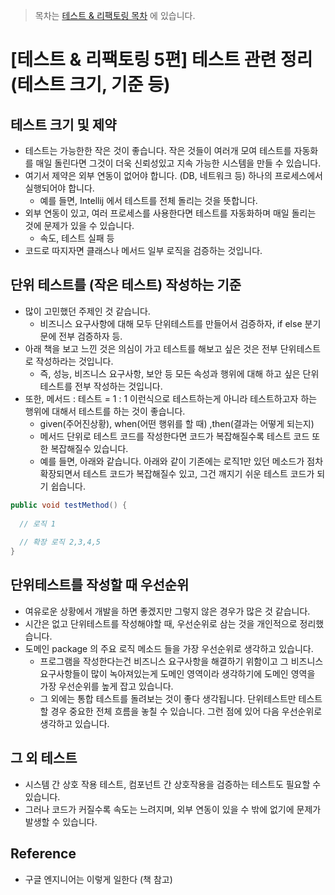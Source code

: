 > 목차는 [테스트 & 리팩토링 목차](https://insanelysimple.tistory.com/category/test%20%26%20refactoring) 에 있습니다.



# [테스트 & 리팩토링 5편] 테스트 관련 정리 (테스트 크기, 기준 등)



## 테스트 크기 및 제약

- 테스트는 가능한한 작은 것이 좋습니다. 작은 것들이 여러개 모여 테스트를 자동화를 매일 돌린다면 그것이 더욱 신뢰성있고 지속 가능한 시스템을 만들 수 있습니다.
- 여기서 제약은 외부 연동이 없어야 합니다. (DB, 네트워크 등) 하나의 프로세스에서 실행되어야 합니다.
  - 예를 들면, Intellij 에서 테스트를 전체 돌리는 것을 뜻합니다.
- 외부 연동이 있고, 여러 프로세스를 사용한다면 테스트를 자동화하며 매일 돌리는 것에 문제가 있을 수 있습니다.
  - 속도, 테스트 실패 등
- 코드로 따지자면 클래스나 메서드 일부 로직을 검증하는 것입니다.



## 단위 테스트를 (작은 테스트) 작성하는 기준

- 많이 고민했던 주제인 것 같습니다.
  - 비즈니스 요구사항에 대해 모두 단위테스트를 만들어서 검증하자, if else 분기문에 전부 검증하자 등.
- 아래 책을 보고 느낀 것은 의심이 가고 테스트를 해보고 싶은 것은 전부 단위테스트로 작성하라는 것입니다.
  - 즉, 성능, 비즈니스 요구사항, 보안 등 모든 속성과 행위에 대해 하고 싶은 단위 테스트를 전부 작성하는 것입니다.
- 또한, 메서드 : 테스트 = 1 : 1 이런식으로 테스트하는게 아니라 테스트하고자 하는 행위에 대해서 테스트를 하는 것이 좋습니다.
  - given(주어진상황), when(어떤 행위를 할 때) ,then(결과는 어떻게 되는지)
  - 메서드 단위로 테스트 코드를 작성한다면 코드가 복잡해질수록 테스트 코드 또한 복잡해질수 있습니다.
  - 예를  들면, 아래와 같습니다. 아래와 같이 기존에는 로직1만 있던 메소드가 점차 확장되면서 테스트 코드가 복잡해질수 있고, 그건 깨지기 쉬운 테스트 코드가 되기 쉽습니다.



```java
public void testMethod() {
  
  // 로직 1
  
  // 확장 로직 2,3,4,5
}
```



## 단위테스트를 작성할 때 우선순위

- 여유로운 상황에서 개발을 하면 좋겠지만 그렇지 않은 경우가 많은 것 같습니다.
- 시간은 없고 단위테스트를 작성해야할 때, 우선순위로 삼는 것을 개인적으로 정리했습니다.
- 도메인 package 의 주요 로직 메소드 들을 가장 우선순위로 생각하고 있습니다.
  - 프로그램을 작성한다는건 비즈니스 요구사항을 해결하기 위함이고 그 비즈니스 요구사항들이 많이 녹아져있는게 도메인 영역이라 생각하기에 도메인 영역을 가장 우선순위를 높게 잡고 있습니다.
  - 그 외에는 통합 테스트를 돌려보는 것이 좋다 생각됩니다. 단위테스트만 테스트 할 경우 중요한 전체 흐름을 놓칠 수 있습니다. 그런 점에 있어 다음 우선순위로 생각하고 있습니다.





## 그 외 테스트

- 시스템 간 상호 작용 테스트, 컴포넌트 간 상호작용을 검증하는 테스트도 필요할 수 있습니다.
- 그러나 코드가 커질수록 속도는 느려지며, 외부 연동이 있을 수 밖에 없기에 문제가 발생할 수 있습니다.



## Reference
- 구글 엔지니어는 이렇게 일한다 (책 참고)